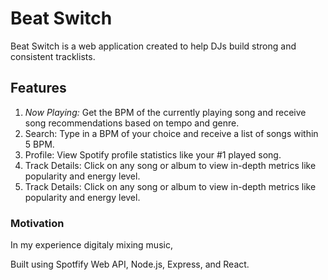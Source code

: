# Beat Switch

Beat Switch is a web application created to help DJs build strong and consistent tracklists.

## Features
1. *Now Playing:* Get the BPM of the currently playing song and receive song recommendations based on tempo and genre.
2. Search: Type in a BPM of your choice and receive a list of songs within 5 BPM.
3. Profile: View Spotify profile statistics like your #1 played song.
4. Track Details: Click on any song or album to view in-depth metrics like popularity and energy level.
5. Track Details: Click on any song or album to view in-depth metrics like popularity and energy level.

### Motivation

In my experience digitaly mixing music, 



Built using Spotfify Web API, Node.js, Express, and React. 

 
